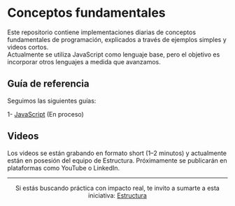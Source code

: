 # Conceptos fundamentales
Este repositorio contiene implementaciones diarias de conceptos fundamentales de programación, explicados a través de ejemplos simples y videos cortos.  
Actualmente se utiliza JavaScript como lenguaje base, pero el objetivo es incorporar otros lenguajes a medida que avanzamos.

## Guía de referencia
Seguimos las siguientes guías:  
  
1- [JavaScript](https://github.com/mirandaariel/estructura-talent-pool/blob/develop/core/skills-detailed-technical-javascript.json ) (En proceso)

## Videos
Los videos se están grabando en formato short (1–2 minutos) y actualmente están en posesión del equipo de Estructura.
Próximamente se publicarán en plataformas como YouTube o LinkedIn.

--- 
<p align="center">
  Si estás buscando práctica con impacto real, te invito a sumarte a esta iniciativa: <a href="https://www.linkedin.com/pulse/estructura-proyecto-open-source-shopify-ariel-miranda-fscqf/">Estructura</a> 
</p>
